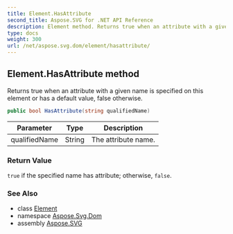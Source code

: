 ```yaml
---
title: Element.HasAttribute
second_title: Aspose.SVG for .NET API Reference
description: Element method. Returns true when an attribute with a given name is specified on this element or has a default value false otherwise
type: docs
weight: 300
url: /net/aspose.svg.dom/element/hasattribute/
---
```

## Element.HasAttribute method

Returns true when an attribute with a given name is specified on this element or has a default value, false otherwise.

```csharp
public bool HasAttribute(string qualifiedName)
```

| Parameter | Type | Description |
| --- | --- | --- |
| qualifiedName | String | The attribute name. |

### Return Value

`true` if the specified name has attribute; otherwise, `false`.

### See Also

* class [Element](../)
* namespace [Aspose.Svg.Dom](../../../aspose.svg.dom/)
* assembly [Aspose.SVG](../../../)
